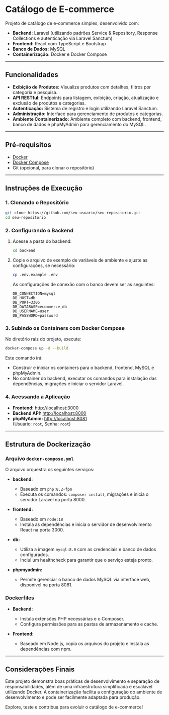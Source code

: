 # Catálogo de E-commerce

Projeto de catálogo de e-commerce simples, desenvolvido com:

- **Backend:** Laravel (utilizando padrões Service & Repository, Response Collections e autenticação via Laravel Sanctum)
- **Frontend:** React com TypeScript e Bootstrap
- **Banco de Dados:** MySQL
- **Containerização:** Docker e Docker Compose

---

## Funcionalidades

- **Exibição de Produtos:** Visualize produtos com detalhes, filtros por categoria e pesquisa.
- **API RESTful:** Endpoints para listagem, exibição, criação, atualização e exclusão de produtos e categorias.
- **Autenticação:** Sistema de registro e login utilizando Laravel Sanctum.
- **Administração:** Interface para gerenciamento de produtos e categorias.
- **Ambiente Containerizado:** Ambiente completo com backend, frontend, banco de dados e phpMyAdmin para gerenciamento do MySQL.

---

## Pré-requisitos

- [Docker](https://www.docker.com/)
- [Docker Compose](https://docs.docker.com/compose/)
- Git (opcional, para clonar o repositório)

---

## Instruções de Execução

### 1. Clonando o Repositório

```bash
git clone https://github.com/seu-usuario/seu-repositorio.git
cd seu-repositorio
```

### 2. Configurando o Backend

1. Acesse a pasta do backend:
   ```bash
   cd backend
   ```
2. Copie o arquivo de exemplo de variáveis de ambiente e ajuste as configurações, se necessário:
   ```bash
   cp .env.example .env
   ```
   As configurações de conexão com o banco devem ser as seguintes:
   ```
   DB_CONNECTION=mysql
   DB_HOST=db
   DB_PORT=3306
   DB_DATABASE=ecommerce_db
   DB_USERNAME=user
   DB_PASSWORD=password
   ```

### 3. Subindo os Containers com Docker Compose

No diretório raiz do projeto, execute:

```bash
docker-compose up -d --build
```

Este comando irá:
- Construir e iniciar os containers para o backend, frontend, MySQL e phpMyAdmin.
- No container do backend, executar os comandos para instalação das dependências, migrações e iniciar o servidor Laravel.

### 4. Acessando a Aplicação

- **Frontend:** [http://localhost:3000](http://localhost:3000)
- **Backend API:** [http://localhost:8000](http://localhost:8000)
- **phpMyAdmin:** [http://localhost:8081](http://localhost:8081)  
  (Usuário: `root`, Senha: `root`)

---

## Estrutura de Dockerização

### Arquivo `docker-compose.yml`

O arquivo orquestra os seguintes serviços:

- **backend:**  
  - Baseado em `php:8.2-fpm`
  - Executa os comandos: `composer install`, migrações e inicia o servidor Laravel na porta 8000.
  
- **frontend:**  
  - Baseado em `node:18`
  - Instala as dependências e inicia o servidor de desenvolvimento React na porta 3000.
  
- **db:**  
  - Utiliza a imagem `mysql:8.0` com as credenciais e banco de dados configurados.
  - Inclui um healthcheck para garantir que o serviço esteja pronto.
  
- **phpmyadmin:**  
  - Permite gerenciar o banco de dados MySQL via interface web, disponível na porta 8081.

### Dockerfiles

- **Backend:**  
  - Instala extensões PHP necessárias e o Composer.
  - Configura permissões para as pastas de armazenamento e cache.
  
- **Frontend:**  
  - Baseado em Node.js, copia os arquivos do projeto e instala as dependências com npm.

---

## Considerações Finais

Este projeto demonstra boas práticas de desenvolvimento e separação de responsabilidades, além de uma infraestrutura simplificada e escalável utilizando Docker. A containerização facilita a configuração do ambiente de desenvolvimento e pode ser facilmente adaptada para produção.

Explore, teste e contribua para evoluir o catálogo de e-commerce!

